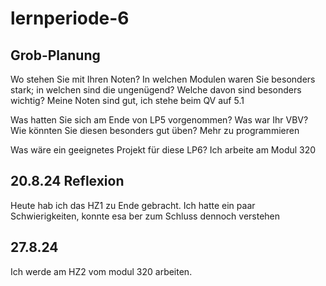 # lernperiode-6
## Grob-Planung
Wo stehen Sie mit Ihren Noten? In welchen Modulen waren Sie besonders stark; in welchen sind die ungenügend? Welche davon sind besonders wichtig?
Meine Noten sind gut, ich stehe beim QV auf 5.1


Was hatten Sie sich am Ende von LP5 vorgenommen? Was war Ihr VBV? Wie könnten Sie diesen besonders gut üben?
Mehr zu programmieren

Was wäre ein geeignetes Projekt für diese LP6?
Ich arbeite am Modul 320

## 20.8.24 Reflexion
Heute hab ich das HZ1 zu Ende gebracht. Ich hatte ein paar Schwierigkeiten, konnte esa ber zum Schluss dennoch verstehen

## 27.8.24
Ich werde am HZ2 vom modul 320 arbeiten.




